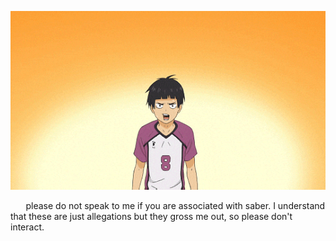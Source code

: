 ![image](https://github.com/cxrberus/cxrberus/blob/1bf2c46f40bebc18e86580b9fbaa009c665df875/eb3ea4d4eb2bf064b2c995aab0ea823f.gif)

⠀⠀
please do not speak to me if you are associated with saber. I understand that these are just allegations but they gross me out, so please don't interact.
 
